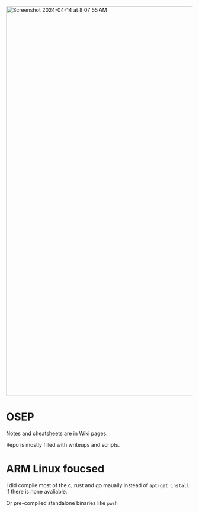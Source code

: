 
<img width="1053" alt="Screenshot 2024-04-14 at 8 07 55 AM" src="https://github.com/A1vinSmith/OSEP/assets/24937594/eb1cdeff-f122-469c-b25d-174cf8e3ed01">

# OSEP
Notes and cheatsheets are in Wiki pages.

Repo is mostly filled with writeups and scripts.

# ARM Linux foucsed
I did compile most of the c, rust and go maually instead of `apt-get install` if there is none avaliable.

Or pre-compiled standalone binaries like `pwsh`
